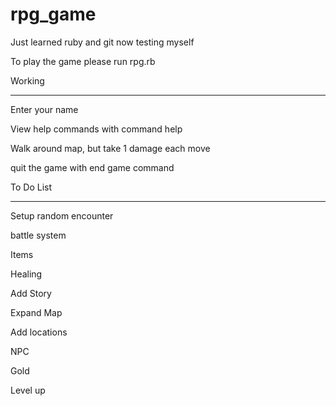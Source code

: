 # rpg_game
Just learned ruby and git now testing myself

To play the game please run rpg.rb

Working
__________
Enter your name

View help commands with command help

Walk around map, but take 1 damage each move

quit the game with end game command


To Do List
________________
Setup random encounter

battle system

Items

Healing

Add Story

Expand Map

Add locations

NPC 

Gold

Level up